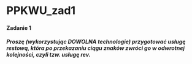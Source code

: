 # PPKWU_zad1
#### Zadanie 1
##### Proszę (wykorzystując DOWOLNA technologie) przygotować usługę restową, która po przekazaniu ciągu znaków zwróci go w odwrotnej kolejności, czyli tzw. usługę rev.
